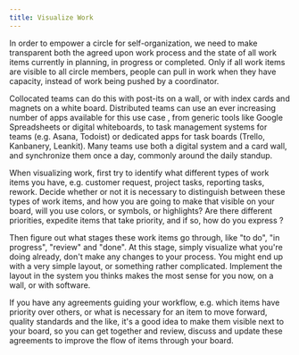 ```yaml
---
title: Visualize Work
---
```



In order to empower a circle for self-organization, we need to make transparent both the agreed upon work process and the state of all work items currently in planning, in progress or completed. Only if all work items are visible to all circle members, people can pull in work when they have capacity, instead of work being pushed by a coordinator. 

Collocated teams can do this with post-its on a wall, or with index cards and magnets on a white board. Distributed teams can use an ever increasing number of apps available for this use case , from generic tools like Google Spreadsheets or digital whiteboards, to task management systems for teams (e.g. Asana, Todoist) or dedicated apps for task boards (Trello, Kanbanery, Leankit). Many teams use both a digital system and a card wall, and synchronize them once a day, commonly around the daily standup.

When visualizing work, first try to identify what different types of work items you have, e.g. customer request, project tasks, reporting tasks, rework. Decide whether or not it is necessary to distinguish between these types of work items, and how you are going to make that visible on your board, will you use colors, or symbols, or highlights? Are there different priorities, expedite items that take priority, and if so, how do you express ?

Then figure out what stages these work items go through, like "to do", "in progress", "review" and "done". At this stage, simply visualize what you're  doing already, don't make any changes to your process. You might end up with a very simple layout, or something rather complicated. Implement the layout in the system you thinks makes the most sense for you now, on a wall, or with software.

If you have any agreements guiding your workflow, e.g. which items have priority over others, or what is necessary for an item to move forward, quality standards and the like, it's a good idea to make them visible next to your board, so you can get together and review, discuss and update these agreements to improve the flow of items through your board.




